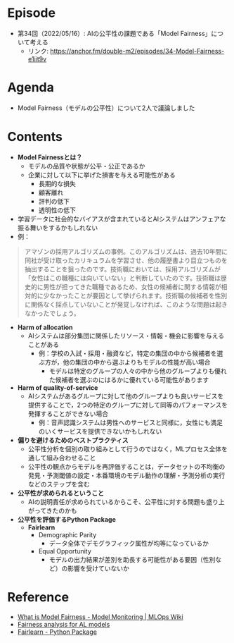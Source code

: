 # Episode
- 第34回（2022/05/16）: AIの公平性の課題である「Model Fairness」について考える
    - リンク: https://anchor.fm/double-m2/episodes/34-Model-Fairness-e1iit9v

# Agenda
- Model Fairness（モデルの公平性）について2人で議論しました

# Contents
- **Model Fairnessとは？**
  - モデルの品質や状態が公平・公正であるか
  - 企業に対して以下に挙げた損害を与える可能性がある
    - 長期的な損失
    - 顧客離れ
    - 評判の低下
    - 透明性の低下
- 学習データに社会的なバイアスが含まれているとAIシステムはアンフェアな振る舞いをするかもしれない
- 例：
> アマゾンの採用アルゴリズムの事例。このアルゴリズムは、過去10年間に同社が受け取ったカリキュラムを学習させ、他の履歴書より目立つものを抽出することを狙ったのです。技術職においては、採用アルゴリズムが「女性はこの職種には向いていない」と判断していたのです。技術職は歴史的に男性が担ってきた職種であるため、女性の候補者に関する情報が相対的に少なかったことが要因として挙げられます。技術職の候補者を性別に関係なく採点していないことが発覚しなければ、このような問題は起きなかったでしょう。
- **Harm of allocation**
  - AIシステムは部分集団に関係したリソース・情報・機会に影響を与えることがある
    - 例：学校の入試・採用・融資など，特定の集団の中から候補者を選ぶ方が，他の集団の中から選ぶよりもモデルの性能が高い場合
      - モデルは特定のグループの人々の中から他のグループよりも優れた候補者を選ぶのにはるかに優れている可能性があります
- **Harm of quality-of-service**
  - AIシステムがあるグループに対して他のグループよりも良いサービスを提供することで，2つの特定のグループに対して同等のパフォーマンスを発揮することができない場合
    - 例：音声認識システムは男性へのサービスと同様に，女性にも満足のいくサービスを提供できないかもしれない
- **偏りを避けるためのベストプラクティス**
  - 公平性分析を個別の取り組みとして行うのではなく，MLプロセス全体を通して組み合わせること
  - 公平性の観点からモデルを再評価することは，データセットの不均衡の発見・予測閾値の設定・本番環境のモデル動作の理解・予測分析の実行などのステップを含む
- **公平性が求められるということ**
  - AIの説明責任が求められているからこそ、公平性に対する問題も盛り上がってきたのかも
- **公平性を評価するPython Package**
  - **Fairlearn**
    - Demographic Parity
      - データ全体でデモグラフィック属性が均等になっているか
    - Equal Opportunity
      - モデルの出力結果が差別を助長する可能性がある要因（性別など）の影響を受けていないか

# Reference
- [What is Model Fairness - Model Monitoring | MLOps Wiki](https://censius.ai/wiki/model-fairness)
- [Fairness analysis for AL models](https://medium.com/@arnautiendat/fairness-analysis-for-ai-algorithms-d4e069c9d3f1)
- [Fairlearn - Python Package](https://fairlearn.org/)

